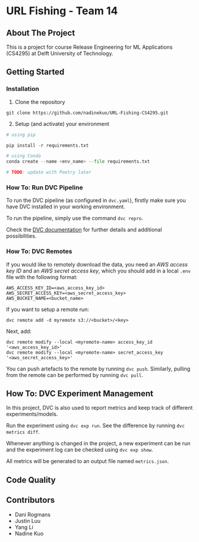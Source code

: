 # URL Fishing - Team 14

## About The Project

This is a project for course Release Engineering for ML Applications (CS4295) at Delft University of Technology.

## Getting Started

### Installation

1. Clone the repository

```
git clone https://github.com/nadinekuo/URL-Fishing-CS4295.git
```

2. Setup (and activate) your environment

```python
# using pip

pip install -r requirements.txt

# using Conda
conda create --name <env_name> --file requirements.txt

# TODO: update with Poetry later
```


### How To: Run DVC Pipeline

To run the DVC pipeline (as configured in `dvc.yaml`), firstly make sure you have DVC installed in your working environment. 

To run the pipeline, simply use the command `dvc repro`.

Check the [DVC documentation](https://dvc.org/doc/start) for further details and additional possibilities.


### How To: DVC Remotes

If you would like to remotely download the data, you need an *AWS access key ID* and an *AWS secret access key*, which you should add in a local `.env` file with the following format:

```
AWS_ACCESS_KEY_ID=<aws_access_key_id>
AWS_SECRET_ACCESS_KEY=<aws_secret_access_key>
AWS_BUCKET_NAME=<bucket_name>
```

If you want to setup a remote run:
```
dvc remote add -d myremote s3://<bucket>/<key>
```

Next, add:

```
dvc remote modify --local <myremote-name> access_key_id '<aws_access_key_id>'
dvc remote modify --local <myremote-name> secret_access_key '<aws_secret_access_key>'
```

You can push artefacts to the remote by running `dvc push`. Similarly, pulling from the remote can be performed by running `dvc pull`.

## How To: DVC Experiment Management 

In this project, DVC is also used to report metrics and keep track of different experiments/models.

Run the experiment using `dvc exp run`. See the difference by running `dvc metrics diff`.

Whenever anything is changed in the project, a new experiment can be run and the experiment log can be checked using `dvc exp show`.

All metrics will be generated to an output file named `metrics.json`.


## Code Quality


## Contributors

- Dani Rogmans
- Justin Luu
- Yang Li
- Nadine Kuo
